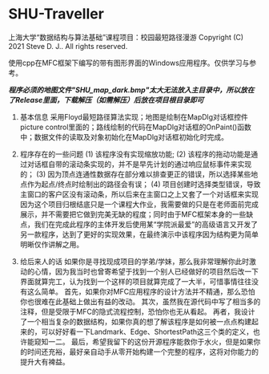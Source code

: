 # SHU-Traveller
上海大学“数据结构与算法基础”课程项目：校园最短路径漫游
Copyright (C) 2021 Steve D. J.. All rights reserved.

使用cpp在MFC框架下编写的带有图形界面的Windows应用程序。仅供学习与参考。

*****程序必须的地图文件"SHU_map_dark.bmp"太大无法放入主目录中，所以放在了Release里面，下载解压（如需解压）后放在项目根目录即可*****

1. 基本信息
采用Floyd最短路径算法实现；地图是绘制在MapDlg对话框控件picture control里面的；路线绘制的代码在MapDlg对话框的OnPaint()函数中；数据文件的读取及对象初始化在MapDlg对话框初始化时完成。

2. 程序存在的一些问题
(1) 该程序没有实现缩放功能;
(2) 该程序的拖动功能是通过对话框自带的滚动条实现的，并不是早先计划的通过响应鼠标事件来实现的；
(3) 因为顶点连通性数据存在部分难以排查更正的错误，所以选择某些地点作为起点/终点时绘制出的路径会有误；
(4) 项目创建时选择类型错误，导致主窗口的客户区没有滚动条，所以后来在主窗口之上又套了一个对话框来实现
因为这个项目归根结底只是一个课程大作业，我需要做的只是在老师面前完成展示，并不需要把它做到完美无缺的程度；同时由于MFC框架本身的一些缺点，我们在完成此程序的主体开发后使用某“学院派最爱”的高级语言又开发了另一款程序，达到了更好的实现效果，在最终演示中该程序因为结构更为简单明晰仅作讲解之用。

3. 给后来人的话
如果你是寻找现成项目的学弟/学妹，那么我非常理解你此时激动的心情，因为我当时也曾寄希望于找到一个别人已经做好的项目然后改一下界面就算完工，认为找到一个这样的项目就算完成了一大半，可惜事情往往没有这么简单。
首先，如果你对MFC应用程序的设计方法并不精通，那么恐怕你也很难在此基础上做出有益的改动。
其次，虽然我在源代码中写了相当多的注释，但是受限于MFC的隐式流程控制，恐怕你也无从看起。
再者，我设计了一个相当复杂的数据结构，如果你真的想了解该程序是如何被一点点构建起来的，可以好好看一下Landmark、Edge、ShortestPath这三个类的定义，也许能窥知一二。
最后，希望我留下的这份开源程序能救你于水火，但是如果你的时间还充裕，最好亲自动手从零开始构建一个完整的程序，这将对你能力的提升大有裨益。
